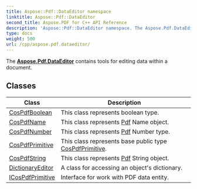 ```yaml
---
title: Aspose::Pdf::DataEditor namespace
linktitle: Aspose::Pdf::DataEditor
second_title: Aspose.PDF for C++ API Reference
description: 'Aspose::Pdf::DataEditor namespace. The Aspose.Pdf.DataEditor contains tools for editing data within a document in C++.'
type: docs
weight: 500
url: /cpp/aspose.pdf.dataeditor/
---
```


The **[Aspose.Pdf.DataEditor](./)** contains tools for editing data within a document.

## Classes

| Class | Description |
| --- | --- |
| [CosPdfBoolean](./cospdfboolean/) | This class represents boolean type. |
| [CosPdfName](./cospdfname/) | This class represents [Pdf](../aspose.pdf/) Name object. |
| [CosPdfNumber](./cospdfnumber/) | This class represents [Pdf](../aspose.pdf/) Number type. |
| [CosPdfPrimitive](./cospdfprimitive/) | This class represents base public type [CosPdfPrimitive](./cospdfprimitive/). |
| [CosPdfString](./cospdfstring/) | This class represents [Pdf](../aspose.pdf/) String object. |
| [DictionaryEditor](./dictionaryeditor/) | A class for accessing an object's dictionary. |
| [ICosPdfPrimitive](./icospdfprimitive/) | Interface for work with PDF data entity. |
